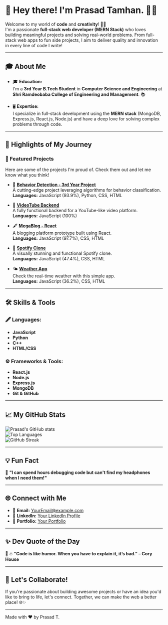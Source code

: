 # 👋 Hey there! I'm Prasad Tamhan. 👨‍💻 


Welcome to my world of **code** and **creativity**! 🎨✨  
I'm a passionate **full-stack web developer (MERN Stack)** who loves building meaningful projects and solving real-world problems. From full-stack web apps to fun side projects, I aim to deliver quality and innovation in every line of code I write!  

---

## 🎓 About Me  

- 🎓 **Education:**  
  I'm a **3rd Year B.Tech Student** in **Computer Science and Engineering** at **Shri Ramdeobaba College of Engineering and Management**. 📚  

- 🖥️ **Expertise:**  
  I specialize in full-stack development using the **MERN stack** (MongoDB, Express.js, React.js, Node.js) and have a deep love for solving complex problems through code.  

---

## 🌟 Highlights of My Journey  

### 🚀 Featured Projects  
Here are some of the projects I'm proud of. Check them out and let me know what you think!  

- 🎯 **[Behavior Detection - 3rd Year Project](https://github.com/prasadt45/Behavior-Detection-3rd-Year-Project)**  
  A cutting-edge project leveraging algorithms for behavior classification.  
  **Languages:** JavaScript (93.9%), Python, CSS, HTML  

- 🎥 **[VideoTube Backend](https://github.com/prasadt45/VideoTube_Backend)**  
  A fully functional backend for a YouTube-like video platform.  
  **Languages:** JavaScript (100%)  

- 🖋️ **[MegaBlog - React](https://github.com/prasadt45/MegaBlog_React)**  
  A blogging platform prototype built using React.  
  **Languages:** JavaScript (97.7%), CSS, HTML  

- 🎵 **[Spotify Clone](https://github.com/prasadt45/Spotify_Clone)**  
  A visually stunning and functional Spotify clone.  
  **Languages:** JavaScript (47.4%), CSS, HTML  

- 🌤️ **[Weather App](https://github.com/prasadt45/Weather-App-JS)**  
  Check the real-time weather with this simple app.  
  **Languages:** JavaScript (36.2%), CSS, HTML  

---

## 🛠️ Skills & Tools  

### 🖋️ Languages:  
- **JavaScript**  
- **Python**
- **C++**
- **HTML/CSS**  

### ⚙️ Frameworks & Tools:  
- **React.js**  
- **Node.js**  
- **Express.js**  
- **MongoDB**  
- **Git & GitHub**  

---

## 📈 My GitHub Stats  

![Prasad's GitHub stats](https://github-readme-stats.vercel.app/api?username=prasadt45&show_icons=true&theme=radical&hide_border=true)  
![Top Languages](https://github-readme-stats.vercel.app/api/top-langs/?username=prasadt45&layout=compact&theme=radical&hide_border=true)  
![GitHub Streak](https://github-readme-streak-stats.herokuapp.com/?user=prasadt45&theme=radical&hide_border=true) 


---

## 💡 Fun Fact  
🌟 **"I can spend hours debugging code but can't find my headphones when I need them!"**  

---

## 🌐 Connect with Me  

- 📧 **Email:** [YourEmail@example.com](mailto:YourEmail@example.com)  
- 💼 **LinkedIn:** [Your LinkedIn Profile](https://www.linkedin.com/in/your-profile)  
- 🌟 **Portfolio:** [Your Portfolio](https://your-portfolio-link.com)  

---

## ✨ Dev Quote of the Day  

📜 🔥 **"Code is like humor. When you have to explain it, it’s bad." – Cory House**  

---

## 🎉 Let's Collaborate!  

If you're passionate about building awesome projects or have an idea you'd like to bring to life, let's connect. Together, we can make the web a better place! 🌐✨  

---

Made with ❤️ by Prasad T.  
